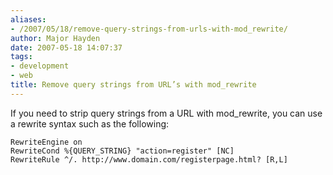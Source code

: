 ```yaml
---
aliases:
- /2007/05/18/remove-query-strings-from-urls-with-mod_rewrite/
author: Major Hayden
date: 2007-05-18 14:07:37
tags:
- development
- web
title: Remove query strings from URL’s with mod_rewrite
---
```


If you need to strip query strings from a URL with mod_rewrite, you can use a rewrite syntax such as the following:

```apache2
RewriteEngine on
RewriteCond %{QUERY_STRING} "action=register" [NC]
RewriteRule ^/. http://www.domain.com/registerpage.html? [R,L]
```